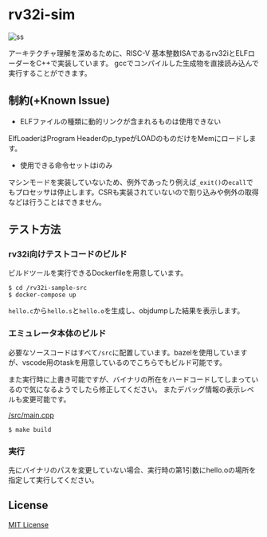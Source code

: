 # rv32i-sim

![ss](https://pbs.twimg.com/media/D5h4QmuWsAMHOHj.jpg:large)

アーキテクチャ理解を深めるために、RISC-V 基本整数ISAであるrv32iとELFローダーをC++で実装しています。
gccでコンパイルした生成物を直接読み込んで実行することができます。

## 制約(+Known Issue)

* ELFファイルの種類に動的リンクが含まれるものは使用できない

ElfLoaderはProgram Headerのp_typeがLOADのものだけをMemにロードします。

* 使用できる命令セットはiのみ

マシンモードを実装していないため、例外であったり例えば`_exit()`の`ecall`でもプロセッサは停止します。CSRも実装されていないので割り込みや例外の取得などは行うことはできません。


## テスト方法

### rv32i向けテストコードのビルド

ビルドツールを実行できるDockerfileを用意しています。

```
$ cd /rv32i-sample-src
$ docker-compose up
```

`hello.c`から`hello.s`と`hello.o`を生成し、objdumpした結果を表示します。

### エミュレータ本体のビルド

必要なソースコードはすべて`/src`に配置しています。bazelを使用していますが、vscode用のtaskを用意しているのでこちらでもビルド可能です。

また実行時に上書き可能ですが、バイナリの所在をハードコードしてしまっているので気になるようでしたら修正してください。
またデバッグ情報の表示レベルも変更可能です。

[/src/main.cpp](https://github.com/kamiyaowl/rv32i-sim/blob/master/src/main.cpp#L9)

```
$ make build
```

### 実行

先にバイナリのパスを変更していない場合、実行時の第1引数にhello.oの場所を指定して実行してください。

## License

[MIT License](https://github.com/kamiyaowl/rv32i-sim/blob/master/LICENSE)